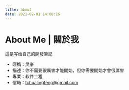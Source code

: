 ```yaml
---
title: about
date: 2021-02-01 14:08:16
---
```

# About Me | 關於我
這是写给自己的開發筆記

* 暱稱：灵峯
* 描述：你不需要很厲害才能開始，但你需要開始才會很厲害
* 專業：软件工程
* 信箱：tchualingfeng@gmail.com
